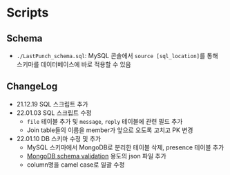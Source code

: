 # Scripts

## Schema
- `./LastPunch_schema.sql`: MySQL 콘솔에서 `source [sql_location]`를 통해 스키마를 데이터베이스에 바로 적용할 수 있음

## ChangeLog
- 21.12.19 SQL 스크립트 추가
- 22.01.03 SQL 스크립트 수정
  - `file` 테이블 추가 및 `message`, `reply` 테이블에 관련 필드 추가
  - Join table들의 이름을 member가 앞으로 오도록 고치고 PK 변경
- 22.01.10 DB 스키마 수정 및 추가
  - MySQL 스키마에서 MongoDB로 분리한 테이블 삭제, presence 테이블 추가
  - [MongoDB schema validation](https://docs.mongodb.com/manual/core/schema-validation/) 용도의 json 파일 추가
  - column명을 camel case로 일괄 수정
